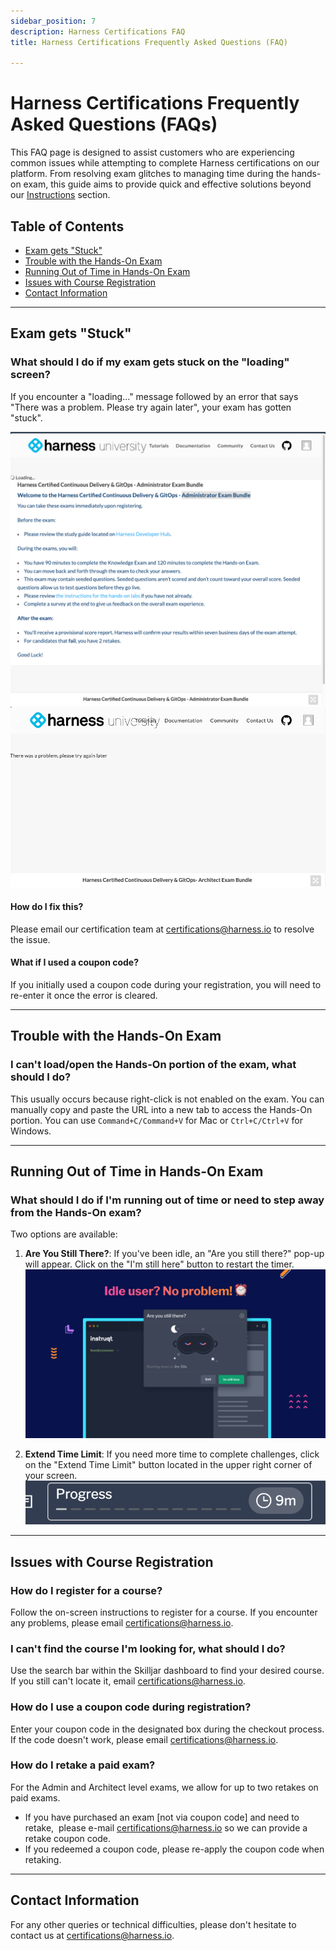 ```yaml
---
sidebar_position: 7
description: Harness Certifications FAQ 
title: Harness Certifications Frequently Asked Questions (FAQ)

---
```


# Harness Certifications Frequently Asked Questions (FAQs)

This FAQ page is designed to assist customers who are experiencing common issues while attempting to complete Harness certifications on our platform. From resolving exam glitches to managing time during the hands-on exam, this guide aims to provide quick and effective solutions beyond our [Instructions](/certifications/instructions) section.

## Table of Contents
- [Exam gets "Stuck"](##exam-gets-stuck)
- [Trouble with the Hands-On Exam](##trouble-with-the-hands-on-exam)
- [Running Out of Time in Hands-On Exam](##running-out-of-time-in-hands-on-exam)
- [Issues with Course Registration](##issues-with-course-registration)
- [Contact Information](##contact-information)

---

## Exam gets "Stuck"

### What should I do if my exam gets stuck on the "loading" screen?

If you encounter a "loading..." message followed by an error that says "There was a problem. Please try again later", your exam has gotten "stuck". 

![Error screenshot here](./static/loading-error.png)
![Error screenshot here](./static/registration-error.png)

#### How do I fix this?
Please email our certification team at [certifications@harness.io](mailto:certifications@harness.io) to resolve the issue. 

#### What if I used a coupon code?
If you initially used a coupon code during your registration, you will need to re-enter it once the error is cleared.

---

## Trouble with the Hands-On Exam

### I can't load/open the Hands-On portion of the exam, what should I do?

This usually occurs because right-click is not enabled on the exam. You can manually copy and paste the URL into a new tab to access the Hands-On portion. You can use `Command+C/Command+V` for Mac or `Ctrl+C/Ctrl+V` for Windows.

---

## Running Out of Time in Hands-On Exam

### What should I do if I'm running out of time or need to step away from the Hands-On exam?

Two options are available:

1. **Are You Still There?**: If you've been idle, an "Are you still there?" pop-up will appear. Click on the "I'm still here" button to restart the timer.
    ![Are you still there? screenshot here](./static/running-out-of-time.png)

2. **Extend Time Limit**: If you need more time to complete challenges, click on the "Extend Time Limit" button located in the upper right corner of your screen.
    ![Extend Time screenshot here](./static/instruqt-time-limit.png)

---

## Issues with Course Registration

### How do I register for a course?

Follow the on-screen instructions to register for a course. If you encounter any problems, please email [certifications@harness.io](mailto:certifications@harness.io).

### I can't find the course I'm looking for, what should I do?

Use the search bar within the Skilljar dashboard to find your desired course. If you still can't locate it, email [certifications@harness.io](mailto:certifications@harness.io).

### How do I use a coupon code during registration?

Enter your coupon code in the designated box during the checkout process. If the code doesn't work, please email [certifications@harness.io](mailto:certifications@harness.io).

### How do I retake a paid exam?
For the Admin and Architect level exams, we allow for up to two retakes on paid exams. 

* If you have purchased an exam [not via coupon code] and need to retake,  please e-mail [certifications@harness.io](mailto:certifications@harness.io) so we can provide a retake coupon code.
* If you redeemed a coupon code, please re-apply the coupon code when retaking.

---

## Contact Information

For any other queries or technical difficulties, please don't hesitate to contact us at [certifications@harness.io](mailto:certifications@harness.io).

